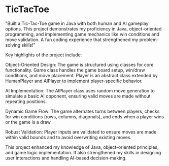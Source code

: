 # TicTacToe
"Built a Tic-Tac-Toe game in Java with both human and AI gameplay options. This project demonstrates my proficiency in Java, object-oriented programming, and implementing game mechanics like win conditions and move validation. A fun coding experience that strengthened my problem-solving skills!"

Key highlights of the project include:

Object-Oriented Design: The game is structured using classes for core functionality. Game class handles the game board setup, win/draw conditions, and move placement. Player is an abstract class extended by HumanPlayer and AIPlayer to implement player-specific behavior.

AI Implementation: The AIPlayer class uses random move generation to simulate a basic AI opponent, ensuring valid moves are made without repeating positions.

Dynamic Game Flow: The game alternates turns between players, checks for win conditions (rows, columns, diagonals), and ends when a player wins or the game is a draw.

Robust Validation: Player inputs are validated to ensure moves are made within valid bounds and to avoid overwriting existing moves.

This project enhanced my knowledge of Java, object-oriented principles, and game logic implementation. It also strengthened my skills in designing user interactions and handling AI-based decision-making.
